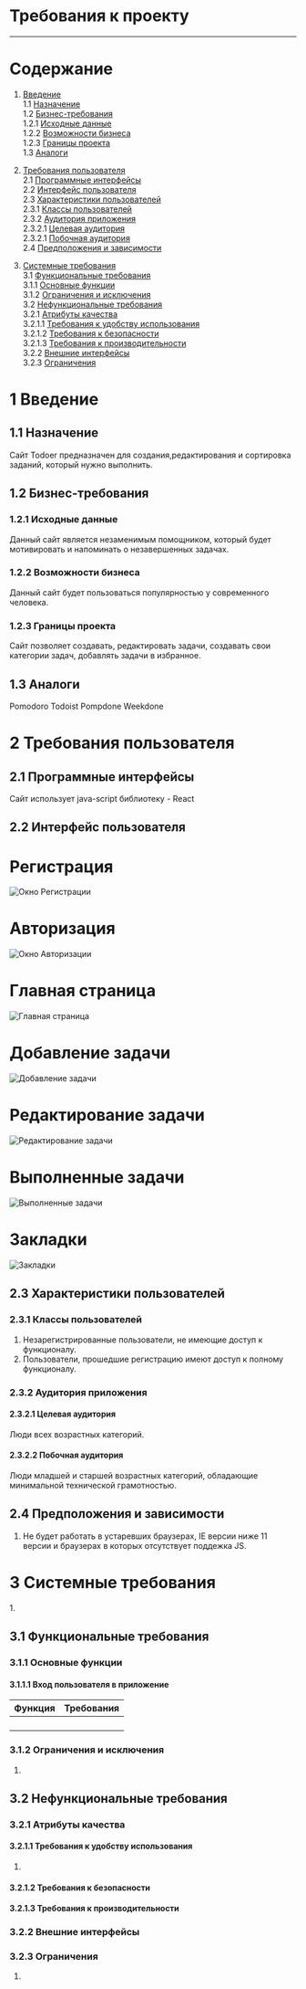# Требования к проекту
---
# Содержание
1. [Введение](#intro)  
 	1.1 [Назначение](#appointment)  
  	1.2   [Бизнес-требования](#business_requirements)  
  	1.2.1 [Исходные данные](#initial_data)  
  	1.2.2 [Возможности бизнеса](#business_opportunities)  
  	1.2.3 [Границы проекта](#project_boundary)  
  	1.3   [Аналоги](#analogues)  

  2. [Требования пользователя](#user_requirements)  
  	2.1 [Программные интерфейсы](#software_interfaces)  
  	2.2 [Интерфейс пользователя](#user_interface)  
  	2.3 [Характеристики пользователей](#user_specifications)  
  	2.3.1 [Классы пользователей](#user_classes)  
  	2.3.2 [Аудитория приложения](#application_audience)  
  	2.3.2.1 [Целевая аудитория](#target_audience)  
  	2.3.2.1 [Побочная аудитория](#collateral_audience)  
  	2.4 [Предположения и зависимости](#assumptions_and_dependencies)

  3. [Системные требования](#system_requirements)  
  	3.1 [Функциональные требования](#functional_requirements)  
  	3.1.1 [Основные функции](#main_functions)    
  	3.1.2 [Ограничения и исключения](#restrictions_and_exclusions)  
  	3.2 [Нефункциональные требования](#non-functional_requirements)  
  	3.2.1 [Атрибуты качества](#quality_attributes)  
  	3.2.1.1 [Требования к удобству использования](#requirements_for_ease_of_use)  
  	3.2.1.2 [Требования к безопасности](#security_requirements)  
  	3.2.1.3 [Требования к производительности](#performance_requirements)  
  	3.2.2 [Внешние интерфейсы](#external_interfaces)  
  	3.2.3 [Ограничения](#restrictions)  

<a name="intro"/>

# 1 Введение

<a name="appointment"/>

## 1.1 Назначение
Сайт Todoer предназначен для создания,редактирования и сортировка заданий, который нужно выполнить.

<a name="business_requirements"/>

## 1.2 Бизнес-требования

<a name="initial_data"/>

### 1.2.1 Исходные данные
Данный сайт является незаменимым помощником, который будет мотивировать и напоминать о незавершенных задачах.

<a name="business_opportunities"/>

### 1.2.2 Возможности бизнеса
Данный сайт будет пользоваться популярностью у современного человека.

<a name="project_boundary"/>

### 1.2.3 Границы проекта
Сайт позволяет создавать, редактировать задачи, создавать свои категории задач, добавлять задачи в избранное.

<a name="analogues"/>

## 1.3 Аналоги
Pomodoro
Todoist
Pompdone
Weekdone

<a name="user_requirements"/>

# 2 Требования пользователя

<a name="software_interfaces"/>

## 2.1 Программные интерфейсы
Сайт использует java-script библиотеку - React

<a name="user_interface"/>

## 2.2 Интерфейс пользователя

# Регистрация

![Окно Регистрации](../Mockups/Registration.png)

# Авторизация

![Окно Авторизации](../Mockups/Authorization.png)

# Главная страница

![Главная страница](../Mockups/MainTab.png)

# Добавление задачи

![Добавление задачи](../Mockups/AddingTask.png)

# Редактирование задачи

![Редактирование задачи](../Mockups/EditingTask.png)

# Выполненные задачи

![Выполненные задачи](../Mockups/Completed.png)

# Закладки

![Закладки](../Mockups/Starred.png)

<a name="user_specifications"/>

## 2.3 Характеристики пользователей

<a name="user_classes"/>

### 2.3.1 Классы пользователей

1. Незарегистрированные пользователи, не имеющие доступ к функционалу.
2. Пользователи, прошедшие регистрацию имеют доступ к полному функционалу.

<a name="application_audience"/>

### 2.3.2 Аудитория приложения

<a name="target_audience"/>

#### 2.3.2.1 Целевая аудитория

Люди всех возрастных категорий.

<a name="collateral_audience"/>

#### 2.3.2.2 Побочная аудитория

Люди младшей и старшей возрастных категорий, обладающие минимальной технической грамотностью.

<a name="assumptions_and_dependencies"/>

## 2.4 Предположения и зависимости
1. Не будет работать в устаревших браузерах, IE версии ниже 11 версии и браузерах в которых отсутствует поддежка JS.

<a name="system_requirements"/>

# 3 Системные требования

<a name="functional_requirements"/>
 1.

## 3.1 Функциональные требования

<a name="main_functions"/>

### 3.1.1 Основные функции

<a name="user_login_to_the_application"/>

#### 3.1.1.1 Вход пользователя в приложение

  | Функция | Требования |
  | :----|:---|
  |  |  |
  |  |  |
  | |
  |  |  |

<a name="restrictions_and_exclusions"/>

### 3.1.2 Ограничения и исключения
1.

<a name="non-functional_requirements"/>

## 3.2 Нефункциональные требования

<a name="quality_attributes"/>

### 3.2.1 Атрибуты качества

<a name="requirements_for_ease_of_use"/>

#### 3.2.1.1 Требования к удобству использования
1.

<a name="security_requirements"/>

#### 3.2.1.2 Требования к безопасности


<a name="performance_requirements"/>

#### 3.2.1.3 Требования к производительности


<a name="external_interfaces"/>

### 3.2.2 Внешние интерфейсы


<a name="restrictions"/>

### 3.2.3 Ограничения
1.
